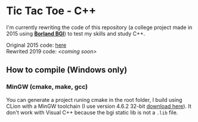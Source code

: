 # Tic Tac Toe - C++

I'm currently rewriting the code of this repository (a college project made in 2015 using **[Borland BGI](http://www.codecutter.net/tools/winbgim/)**) to test my skills and study C++.

Original 2015 code: [here](https://github.com/brunurd/rewriting-2015-project/releases/tag/2015-version)  
Rewrited 2019 code: _\<coming soon\>_

## How to compile (Windows only)

### MinGW (cmake, make, gcc)

You can generate a project runing cmake in the root folder, I build using CLion with a MinGW toolchain (I use version 4.6.2 32-bit [download here](https://sourceforge.net/projects/mingwbuilds/files/host-windows/releases/4.6.2/32-bit/threads-win32/dwarf/x32-4.6.2-release-win32-dwarf-rev0.7z/download)). It don't work with Visual C++ because the bgi static lib is not a `.lib` file.  
